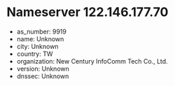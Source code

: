 # Nameserver 122.146.177.70

* as_number: 9919
* name: Unknown
* city: Unknown
* country: TW
* organization: New Century InfoComm Tech Co., Ltd.
* version: Unknown
* dnssec: Unknown
